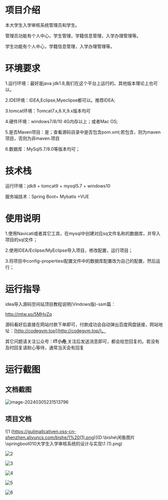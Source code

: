 # 项目介绍

本大学生入学审核系统管理员和学生。



管理员功能有个人中心，学生管理，学籍信息管理，入学办理管理等。



学生功能有个人中心，学籍信息管理，入学办理管理等。

# 环境要求

1.运行环境：最好是java jdk1.8,我们在这个平台上运行的。其他版本理论上也可以。 

2.IDE环境：IDEA,Eclipse,Myeclipse都可以。推荐IDEA; 

3.tomcat环境：Tomcat7.x,8.X,9.x版本均可 

4.硬件环境：windows7/8/10 4G内存以上；或者Mac OS; 

5.是否Maven项目：是；查看源码目录中是否包含pom.xml;若包含，则为maven项目，否则为非maven.项目 

6.数据库：MySql5.7/8.0等版本均可；



# 技术栈

运行环境：jdk8 + tomcat9 + mysql5.7 + windows10

服务端技术：Spring Boot+ Mybatis +VUE



# 使用说明

1.使用Navicati或者其它工具，在mysql中创建对应sq文件名称的数据库，并导入项目的sql文件； 

2.使用IDEA/Eclipse/MyEclipse导入项目，修改配置，运行项目； 

3.将项目中config-propertiesi配置文件中的数据库配置改为自己的配置，然后运行；

# 运行指导

idea导入源码空间站顶目教程说明(Vindows版)-ssm篇：

http://mtw.so/5MHvZq 

源码看好后直接在网站付款下单即可，付款成功会自动弹出百度网盘链接，网站地址：[http://codegym.top](http://codegym.top/)。 

其它问题请关注公众号：**IT小舟**,关注后发送消息即可，都会给您回复的。若没有及时回复请耐心等待，通常当天会有回复

# 运行截图

## 文档截图

![image-20240305231513796](https://gulimallcativen.oss-cn-shenzhen.aliyuncs.com/bishe/image-20240305231513796.png)

## 项目文档

![1 (https://gulimallcativen.oss-cn-shenzhen.aliyuncs.com/bishe/1%20(1).png)](D:\bishe\闲鱼图片\springboot010大学生入学审核系统的设计与实现\1 (1).png)

![2](https://gulimallcativen.oss-cn-shenzhen.aliyuncs.com/bishe/2.png)

![3](https://gulimallcativen.oss-cn-shenzhen.aliyuncs.com/bishe/3.png)

![4](https://gulimallcativen.oss-cn-shenzhen.aliyuncs.com/bishe/4.png)

![5](https://gulimallcativen.oss-cn-shenzhen.aliyuncs.com/bishe/5.png)

![6](https://gulimallcativen.oss-cn-shenzhen.aliyuncs.com/bishe/6.png)
